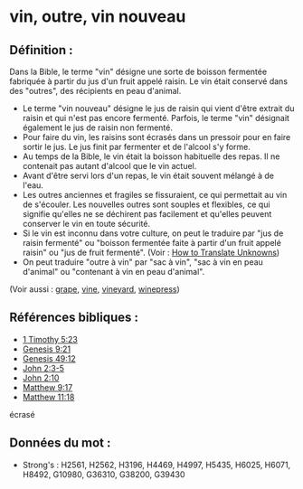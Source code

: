 # vin, outre, vin nouveau

## Définition :

Dans la Bible, le terme "vin" désigne une sorte de boisson fermentée fabriquée à partir du jus d'un fruit appelé raisin. Le vin était conservé dans des "outres", des récipients en peau d'animal.

* Le terme "vin nouveau" désigne le jus de raisin qui vient d'être extrait du raisin et qui n'est pas encore fermenté. Parfois, le terme "vin" désignait également le jus de raisin non fermenté.
* Pour faire du vin, les raisins sont écrasés dans un pressoir pour en faire sortir le jus. Le jus finit par fermenter et de l'alcool s'y forme.
* Au temps de la Bible, le vin était la boisson habituelle des repas. Il ne contenait pas autant d'alcool que le vin actuel.
* Avant d'être servi lors d'un repas, le vin était souvent mélangé à de l'eau.
* Les outres anciennes et fragiles se fissuraient, ce qui permettait au vin de s'écouler. Les nouvelles outres sont souples et flexibles, ce qui signifie qu'elles ne se déchirent pas facilement et qu'elles peuvent conserver le vin en toute sécurité.
* Si le vin est inconnu dans votre culture, on peut le traduire par "jus de raisin fermenté" ou "boisson fermentée faite à partir d'un fruit appelé raisin" ou "jus de fruit fermenté". (Voir : [How to Translate Unknowns](rc://en/ta/man/translate/translate-unknown))
* On peut traduire "outre à vin" par "sac à vin", "sac à vin en peau d'animal" ou "contenant à vin en peau d'animal".

(Voir aussi : [grape](../other/grape.md), [vine](../other/vine.md), [vineyard](../other/vineyard.md), [winepress](../other/winepress.md))

## Références bibliques :

* [1 Timothy 5:23](rc://en/tn/help/1ti/05/23)
* [Genesis 9:21](rc://en/tn/help/gen/09/21)
* [Genesis 49:12](rc://en/tn/help/gen/49/12)
* [John 2:3-5](rc://en/tn/help/jhn/02/03)
* [John 2:10](rc://en/tn/help/jhn/02/10)
* [Matthew 9:17](rc://en/tn/help/mat/09/17)
* [Matthew 11:18](rc://en/tn/help/mat/11/18)

écrasé

## Données du mot :

* Strong's : H2561, H2562, H3196, H4469, H4997, H5435, H6025, H6071, H8492, G10980, G36310, G38200, G39430

